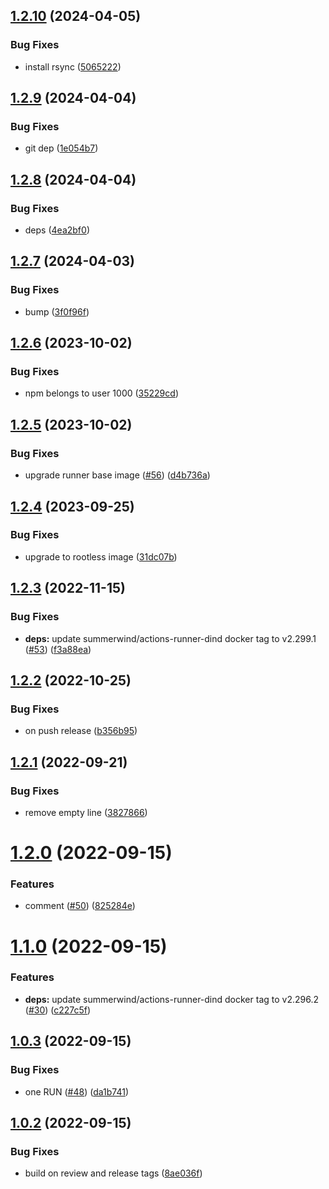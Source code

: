 ## [1.2.10](https://github.com/SocialGouv/actions-runner/compare/v1.2.9...v1.2.10) (2024-04-05)


### Bug Fixes

* install rsync ([5065222](https://github.com/SocialGouv/actions-runner/commit/5065222f23efa9dc0e0a7c5c3dff6e6878bf8f85))

## [1.2.9](https://github.com/SocialGouv/actions-runner/compare/v1.2.8...v1.2.9) (2024-04-04)


### Bug Fixes

* git dep ([1e054b7](https://github.com/SocialGouv/actions-runner/commit/1e054b7d4dff6b01b8797a4bc1589fda401bcc05))

## [1.2.8](https://github.com/SocialGouv/actions-runner/compare/v1.2.7...v1.2.8) (2024-04-04)


### Bug Fixes

* deps ([4ea2bf0](https://github.com/SocialGouv/actions-runner/commit/4ea2bf054a703e2d9f015556736d61a94ad5fe9f))

## [1.2.7](https://github.com/SocialGouv/actions-runner/compare/v1.2.6...v1.2.7) (2024-04-03)


### Bug Fixes

* bump ([3f0f96f](https://github.com/SocialGouv/actions-runner/commit/3f0f96f3c8975d5c57af1ca364aa1e022c60b63d))

## [1.2.6](https://github.com/SocialGouv/actions-runner/compare/v1.2.5...v1.2.6) (2023-10-02)


### Bug Fixes

* npm belongs to user 1000 ([35229cd](https://github.com/SocialGouv/actions-runner/commit/35229cd31bb0dc2af0d473396f3ff8a3dd4225f8))

## [1.2.5](https://github.com/SocialGouv/actions-runner/compare/v1.2.4...v1.2.5) (2023-10-02)


### Bug Fixes

* upgrade runner base image ([#56](https://github.com/SocialGouv/actions-runner/issues/56)) ([d4b736a](https://github.com/SocialGouv/actions-runner/commit/d4b736a3106953a1f7ba1ef9c03e3f0288b81bd2))

## [1.2.4](https://github.com/SocialGouv/actions-runner/compare/v1.2.3...v1.2.4) (2023-09-25)


### Bug Fixes

* upgrade to rootless image ([31dc07b](https://github.com/SocialGouv/actions-runner/commit/31dc07b410cc607c91203573ed16a136bced3c50))

## [1.2.3](https://github.com/SocialGouv/actions-runner/compare/v1.2.2...v1.2.3) (2022-11-15)


### Bug Fixes

* **deps:** update summerwind/actions-runner-dind docker tag to v2.299.1 ([#53](https://github.com/SocialGouv/actions-runner/issues/53)) ([f3a88ea](https://github.com/SocialGouv/actions-runner/commit/f3a88eade11168992109ac6461552430f761b10b))

## [1.2.2](https://github.com/SocialGouv/actions-runner/compare/v1.2.1...v1.2.2) (2022-10-25)


### Bug Fixes

* on push release ([b356b95](https://github.com/SocialGouv/actions-runner/commit/b356b954b2a437dbf9012f9cb3074dff18b47450))

## [1.2.1](https://github.com/SocialGouv/actions-runner/compare/v1.2.0...v1.2.1) (2022-09-21)


### Bug Fixes

* remove empty line ([3827866](https://github.com/SocialGouv/actions-runner/commit/3827866ab223af257d8f2f0fe5c7b17fae86fef1))

# [1.2.0](https://github.com/SocialGouv/actions-runner/compare/v1.1.0...v1.2.0) (2022-09-15)


### Features

* comment ([#50](https://github.com/SocialGouv/actions-runner/issues/50)) ([825284e](https://github.com/SocialGouv/actions-runner/commit/825284e6124dea493546cbe5fc16840b4782926d))

# [1.1.0](https://github.com/SocialGouv/actions-runner/compare/v1.0.3...v1.1.0) (2022-09-15)


### Features

* **deps:** update summerwind/actions-runner-dind docker tag to v2.296.2 ([#30](https://github.com/SocialGouv/actions-runner/issues/30)) ([c227c5f](https://github.com/SocialGouv/actions-runner/commit/c227c5fe57b47d4abb6666ea39ae1757b29f1429))

## [1.0.3](https://github.com/SocialGouv/actions-runner/compare/v1.0.2...v1.0.3) (2022-09-15)


### Bug Fixes

* one RUN ([#48](https://github.com/SocialGouv/actions-runner/issues/48)) ([da1b741](https://github.com/SocialGouv/actions-runner/commit/da1b74122d9822b02d23090c07a904751573b788))

## [1.0.2](https://github.com/SocialGouv/actions-runner/compare/v1.0.1...v1.0.2) (2022-09-15)


### Bug Fixes

* build on review and release tags ([8ae036f](https://github.com/SocialGouv/actions-runner/commit/8ae036fac57ee0fe02a33338d5ab4b07b432701f))
